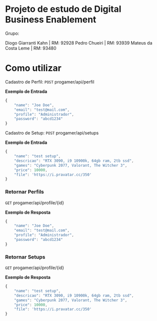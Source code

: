 # Projeto de estudo de Digital Business Enablement
Grupo:

Diogo Giarranti Kahn | RM: 92928
Pedro Chueiri | RM: 93939
Mateus da Costa Leme | RM: 93480

# Como utilizar
Cadastro de Perfil:
`POST` progamer/api/perfil

**Exemplo de Entrada** 
```js
{
    "name": "Joe Doe",
    "email": "test@mail.com",
    "profile": "Administrador",
    "password": "abcd1234"
}
``` 
Cadastro de Setup:
`POST` progamer/api/setups

**Exemplo de Entrada** 
```js
{
    "name": "test setup",
    "descricao": "RTX 3090, i9 10900k, 64gb ram, 2tb ssd",
    "games": "Cyberpunk 2077, Valorant, The Witcher 3",
    "price": 10000,
    "file": 'https://i.pravatar.cc/350'
}
``` 

### Retornar Perfils

`GET` progamer/api/profile/{id}

**Exemplo de Resposta** 
```js
{
    "name": "Joe Doe",
    "email": "test@mail.com",
    "profile": "Administrador",
    "password": "abcd1234"
}
```

### Retornar Setups

`GET` progamer/api/profile/{id}

**Exemplo de Resposta** 
```js
{
    "name": "test setup",
    "descricao": "RTX 3090, i9 10900k, 64gb ram, 2tb ssd",
    "games": "Cyberpunk 2077, Valorant, The Witcher 3",
    "price": 10000,
    "file": 'https://i.pravatar.cc/350'
}
```
